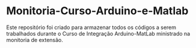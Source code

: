 # Monitoria-Curso-Arduino-e-Matlab
Este repositório foi criado para armazenar todos os códigos a serem trabalhados durante o Curso de Integração Arduino-MatLab ministrado na monitoria de extensão.
